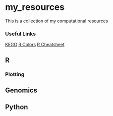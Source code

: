 # my_resources

This is a collection of my computational resources

### Useful Links
[KEGG](https://www.genome.jp/kegg/)
[R Colors](https://stat.columbia.edu/~tzheng/files/Rcolor.pdf)
[R Cheatsheet](https://iqss.github.io/dss-workshops/R/Rintro/base-r-cheat-sheet.pdf)
## R

### Plotting

## Genomics

## Python
